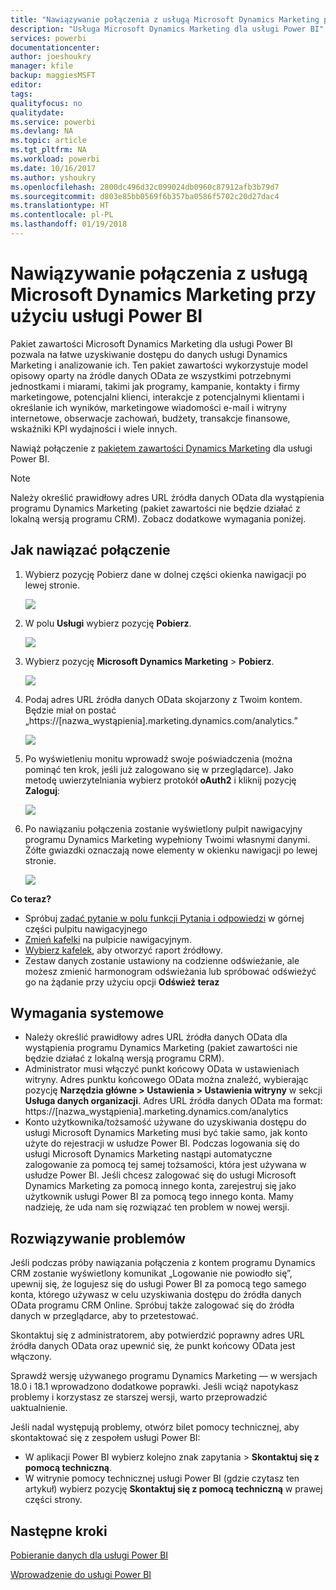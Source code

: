 ```yaml
---
title: "Nawiązywanie połączenia z usługą Microsoft Dynamics Marketing przy użyciu usługi Power BI"
description: "Usługa Microsoft Dynamics Marketing dla usługi Power BI"
services: powerbi
documentationcenter: 
author: joeshoukry
manager: kfile
backup: maggiesMSFT
editor: 
tags: 
qualityfocus: no
qualitydate: 
ms.service: powerbi
ms.devlang: NA
ms.topic: article
ms.tgt_pltfrm: NA
ms.workload: powerbi
ms.date: 10/16/2017
ms.author: yshoukry
ms.openlocfilehash: 2800dc496d32c099024db0960c87912afb3b79d7
ms.sourcegitcommit: d803e85bb0569f6b357ba0586f5702c20d27dac4
ms.translationtype: HT
ms.contentlocale: pl-PL
ms.lasthandoff: 01/19/2018
---
```

# <a name="connect-to-microsoft-dynamics-marketing-with-power-bi"></a>Nawiązywanie połączenia z usługą Microsoft Dynamics Marketing przy użyciu usługi Power BI
Pakiet zawartości Microsoft Dynamics Marketing dla usługi Power BI pozwala na łatwe uzyskiwanie dostępu do danych usługi Dynamics Marketing i analizowanie ich. Ten pakiet zawartości wykorzystuje model opisowy oparty na źródle danych OData ze wszystkimi potrzebnymi jednostkami i miarami, takimi jak programy, kampanie, kontakty i firmy marketingowe, potencjalni klienci, interakcje z potencjalnymi klientami i określanie ich wyników, marketingowe wiadomości e-mail i witryny internetowe, obserwacje zachowań, budżety, transakcje finansowe, wskaźniki KPI wydajności i wiele innych. 

Nawiąż połączenie z [pakietem zawartości Dynamics Marketing](https://app.powerbi.com/getdata/services/microsoft-dynamics-marketing) dla usługi Power BI.

>[!NOTE]
>Należy określić prawidłowy adres URL źródła danych OData dla wystąpienia programu Dynamics Marketing (pakiet zawartości nie będzie działać z lokalną wersją programu CRM). Zobacz dodatkowe wymagania poniżej.

## <a name="how-to-connect"></a>Jak nawiązać połączenie
1. Wybierz pozycję Pobierz dane w dolnej części okienka nawigacji po lewej stronie.
   
   ![](media/service-connect-to-microsoft-dynamics-marketing/pbi_getdata.png) 
2. W polu **Usługi** wybierz pozycję **Pobierz**.
   
   ![](media/service-connect-to-microsoft-dynamics-marketing/pbi_getservices.png) 
3. Wybierz pozycję **Microsoft Dynamics Marketing** \> **Pobierz**.
   
   ![](media/service-connect-to-microsoft-dynamics-marketing/mdmarketing.png)
4. Podaj adres URL źródła danych OData skojarzony z Twoim kontem.  Będzie miał on postać „https://[nazwa\_wystąpienia].marketing.dynamics.com/analytics.”
   
   ![](media/service-connect-to-microsoft-dynamics-marketing/pbi_dynmktgserviceurl.png)
5. Po wyświetleniu monitu wprowadź swoje poświadczenia (można pominąć ten krok, jeśli już zalogowano się w przeglądarce). Jako metodę uwierzytelniania wybierz protokół **oAuth2** i kliknij pozycję **Zaloguj**:
   
   ![](media/service-connect-to-microsoft-dynamics-marketing/pbi_dynammktgoauth2.png)
6. Po nawiązaniu połączenia zostanie wyświetlony pulpit nawigacyjny programu Dynamics Marketing wypełniony Twoimi własnymi danymi. Żółte gwiazdki oznaczają nowe elementy w okienku nawigacji po lewej stronie.
   
   ![](media/service-connect-to-microsoft-dynamics-marketing/pbi_dynammktgnewdash.png)

**Co teraz?**

* Spróbuj [zadać pytanie w polu funkcji Pytania i odpowiedzi](power-bi-q-and-a.md) w górnej części pulpitu nawigacyjnego
* [Zmień kafelki](service-dashboard-edit-tile.md) na pulpicie nawigacyjnym.
* [Wybierz kafelek](service-dashboard-tiles.md), aby otworzyć raport źródłowy.
* Zestaw danych zostanie ustawiony na codzienne odświeżanie, ale możesz zmienić harmonogram odświeżania lub spróbować odświeżyć go na żądanie przy użyciu opcji **Odśwież teraz**

## <a name="system-requirements"></a>Wymagania systemowe
* Należy określić prawidłowy adres URL źródła danych OData dla wystąpienia programu Dynamics Marketing (pakiet zawartości nie będzie działać z lokalną wersją programu CRM).  
* Administrator musi włączyć punkt końcowy OData w ustawieniach witryny. Adres punktu końcowego OData można znaleźć, wybierając pozycję **Narzędzia główne \> Ustawienia \> Ustawienia witryny** w sekcji **Usługa danych organizacji**.  Adres URL źródła danych OData ma format: https://[nazwa\_wystąpienia].marketing.dynamics.com/analytics  
* Konto użytkownika/tożsamość używane do uzyskiwania dostępu do usługi Microsoft Dynamics Marketing musi być takie samo, jak konto użyte do rejestracji w usłudze Power BI. Podczas logowania się do usługi Microsoft Dynamics Marketing nastąpi automatyczne zalogowanie za pomocą tej samej tożsamości, która jest używana w usłudze Power BI. Jeśli chcesz zalogować się do usługi Microsoft Dynamics Marketing za pomocą innego konta, zarejestruj się jako użytkownik usługi Power BI za pomocą tego innego konta. Mamy nadzieję, że uda nam się rozwiązać ten problem w nowej wersji.   

## <a name="troubleshooting"></a>Rozwiązywanie problemów
Jeśli podczas próby nawiązania połączenia z kontem programu Dynamics CRM zostanie wyświetlony komunikat „Logowanie nie powiodło się”, upewnij się, że logujesz się do usługi Power BI za pomocą tego samego konta, którego używasz w celu uzyskiwania dostępu do źródła danych OData programu CRM Online. Spróbuj także zalogować się do źródła danych w przeglądarce, aby to przetestować.

Skontaktuj się z administratorem, aby potwierdzić poprawny adres URL źródła danych OData oraz upewnić się, że punkt końcowy OData jest włączony.

Sprawdź wersję używanego programu Dynamics Marketing — w wersjach 18.0 i 18.1 wprowadzono dodatkowe poprawki. Jeśli wciąż napotykasz problemy i korzystasz ze starszej wersji, warto przeprowadzić uaktualnienie.

Jeśli nadal występują problemy, otwórz bilet pomocy technicznej, aby skontaktować się z zespołem usługi Power BI:

* W aplikacji Power BI wybierz kolejno znak zapytania \> **Skontaktuj się z pomocą techniczną**.
* W witrynie pomocy technicznej usługi Power BI (gdzie czytasz ten artykuł) wybierz pozycję **Skontaktuj się z pomocą techniczną** w prawej części strony.

## <a name="next-steps"></a>Następne kroki
[Pobieranie danych dla usługi Power BI](service-get-data.md)

[Wprowadzenie do usługi Power BI](service-get-started.md)

